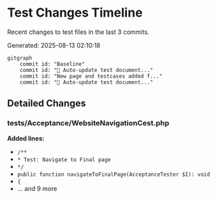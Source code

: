 # Test Changes Timeline

Recent changes to test files in the last 3 commits.

Generated: 2025-08-13 02:10:18

```mermaid
gitgraph
    commit id: "Baseline"
    commit id: "🤖 Auto-update test document..."
    commit id: "New page and testcases added f..."
    commit id: "🤖 Auto-update test document..."
```

## Detailed Changes

### tests/Acceptance/WebsiteNavigationCest.php

**Added lines:**
- `/**`
- `* Test: Navigate to Final page`
- `*/`
- `public function navigateToFinalPage(AcceptanceTester $I): void`
- `{`
- ... and 9 more

